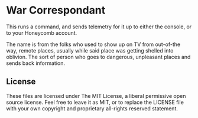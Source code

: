 War Correspondant
===========

This runs a command, and sends telemetry for it up to either the console, or
to your Honeycomb account.

The name is from the folks who used to show up on TV from out-of-the way,
remote places, usually while said place was getting shelled into oblivion. The
sort of person who goes to dangerous, unpleasant places and sends back
information.

License
-------

These files are licensed under The MIT License, a liberal permissive open
source license. Feel free to leave it as MIT, or to replace the LICENSE
file with your own copyright and proprietary all-rights reserved statement.

